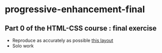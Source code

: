 # progressive-enhancement-final
## Part 0 of the HTML-CSS course : final exercise

* Reproduce as accurately as possible [this layout](/Landing_page.png)
* Solo work

